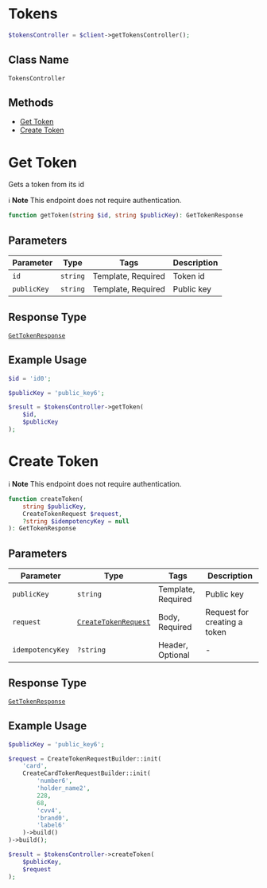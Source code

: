 # Tokens

```php
$tokensController = $client->getTokensController();
```

## Class Name

`TokensController`

## Methods

* [Get Token](../../doc/controllers/tokens.md#get-token)
* [Create Token](../../doc/controllers/tokens.md#create-token)


# Get Token

Gets a token from its id

:information_source: **Note** This endpoint does not require authentication.

```php
function getToken(string $id, string $publicKey): GetTokenResponse
```

## Parameters

| Parameter | Type | Tags | Description |
|  --- | --- | --- | --- |
| `id` | `string` | Template, Required | Token id |
| `publicKey` | `string` | Template, Required | Public key |

## Response Type

[`GetTokenResponse`](../../doc/models/get-token-response.md)

## Example Usage

```php
$id = 'id0';

$publicKey = 'public_key6';

$result = $tokensController->getToken(
    $id,
    $publicKey
);
```


# Create Token

:information_source: **Note** This endpoint does not require authentication.

```php
function createToken(
    string $publicKey,
    CreateTokenRequest $request,
    ?string $idempotencyKey = null
): GetTokenResponse
```

## Parameters

| Parameter | Type | Tags | Description |
|  --- | --- | --- | --- |
| `publicKey` | `string` | Template, Required | Public key |
| `request` | [`CreateTokenRequest`](../../doc/models/create-token-request.md) | Body, Required | Request for creating a token |
| `idempotencyKey` | `?string` | Header, Optional | - |

## Response Type

[`GetTokenResponse`](../../doc/models/get-token-response.md)

## Example Usage

```php
$publicKey = 'public_key6';

$request = CreateTokenRequestBuilder::init(
    'card',
    CreateCardTokenRequestBuilder::init(
        'number6',
        'holder_name2',
        228,
        68,
        'cvv4',
        'brand0',
        'label6'
    )->build()
)->build();

$result = $tokensController->createToken(
    $publicKey,
    $request
);
```

